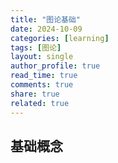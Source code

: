 ```yaml
---
title: "图论基础"
date: 2024-10-09
categories: [learning]
tags: [图论]
layout: single
author_profile: true
read_time: true
comments: true
share: true
related: true
---
```


## 基础概念
